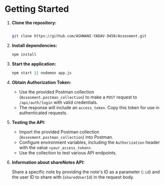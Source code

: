 # Getting Started

1. **Clone the repository:**

    ```bash

    git clone https://github.com/ASHWANI-YADAV-9450/Assesment.git
    
    ```

2. **Install dependencies:**

    ```bash
    npm install
    ```

3. **Start the application:**

    ```bash
    npm start || nodemon app.js
    ```

4. **Obtain Authorization Token:**

   - Use the provided Postman collection (`Assesment.postman_collection`) to make a `POST` request to `/api/auth/login` with valid credentials.
   - The response will include an `access_token`. Copy this token for use in authenticated requests.

5. **Testing the API:**

    - Import the provided Postman collection (`Assesment.postman_collection`) into Postman.
    - Configure environment variables, including the `Authorization` header with the value `<your_access_token>`.
    - Use the collection to test various API endpoints.

6. **Information about shareNotes API:**

   Share a specific note by providing the note's ID as a parameter (`:id`) and the user ID to share with (`sharedUserId`) in the request body.


